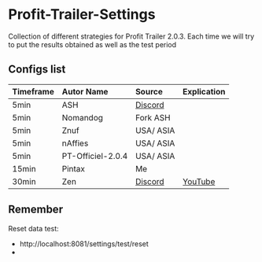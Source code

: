 # Profit-Trailer-Settings

Collection of different strategies for Profit Trailer 2.0.3.
Each time we will try to put the results obtained as well as the test period


## Configs list

Timeframe | Autor Name | Source | Explication |
:------------ | :------------- | :------------- | :------------- |
| 5min | ASH | [Discord](https://discordapp.com/channels/400170732648398849/400664557099679756) | 
| 5min | Nomandog | Fork ASH | 
| 5min | Znuf | USA/ ASIA | 
| 5min | nAffies | USA/ ASIA | 
| 5min | PT-Officiel-2.0.4 | USA/ ASIA | 
| 15min | Pintax | Me | 
| 30min | Zen | [Discord](https://cdn.discordapp.com/attachments/400664557099679756/445901296940089345/PT_-_Zen_Settings_05-11-2018.rar) |  [YouTube](https://www.youtube.com/watch?v=iiIyzw70ekc&t=167s)| 


## Remember

Reset data test:
- http://localhost:8081/settings/test/reset
- 